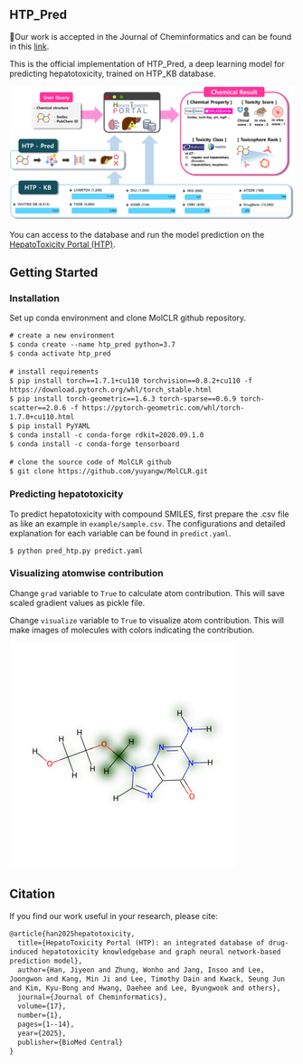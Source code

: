 ## HTP_Pred ##

🎉Our work is accepted in the Journal of Cheminformatics and can be found in this [link](https://jcheminf.biomedcentral.com/articles/10.1186/s13321-025-00992-8).

This is the official implementation of HTP_Pred, a deep learning model for predicting hepatotoxicity, trained on HTP_KB database.

<img src="src/overview_htp.png" width="600">

You can access to the database and run the model prediction on the [HepatoToxicity Portal (HTP)](https://kobic.re.kr/htp/).

## Getting Started

### Installation

Set up conda environment and clone MolCLR github repository.

```
# create a new environment
$ conda create --name htp_pred python=3.7
$ conda activate htp_pred

# install requirements
$ pip install torch==1.7.1+cu110 torchvision==0.8.2+cu110 -f https://download.pytorch.org/whl/torch_stable.html
$ pip install torch-geometric==1.6.3 torch-sparse==0.6.9 torch-scatter==2.0.6 -f https://pytorch-geometric.com/whl/torch-1.7.0+cu110.html
$ pip install PyYAML
$ conda install -c conda-forge rdkit=2020.09.1.0
$ conda install -c conda-forge tensorboard

# clone the source code of MolCLR github
$ git clone https://github.com/yuyangw/MolCLR.git
```

### Predicting hepatotoxicity

To predict hepatotoxicity with compound SMILES, first prepare the .csv file as like an example in `example/sample.csv`.
The configurations and detailed explanation for each variable can be found in `predict.yaml`.
```
$ python pred_htp.py predict.yaml
```

### Visualizing atomwise contribution

Change `grad` variable to `True` to calculate atom contribution.
This will save scaled gradient values as pickle file.

Change `visualize` variable to `True` to visualize atom contribution.
This will make images of molecules with colors indicating the contribution.

<img src="src/grad.png" width="400">


## Citation

If you find our work useful in your research, please cite:

```
@article{han2025hepatotoxicity,
  title={HepatoToxicity Portal (HTP): an integrated database of drug-induced hepatotoxicity knowledgebase and graph neural network-based prediction model},
  author={Han, Jiyeon and Zhung, Wonho and Jang, Insoo and Lee, Joongwon and Kang, Min Ji and Lee, Timothy Dain and Kwack, Seung Jun and Kim, Kyu-Bong and Hwang, Daehee and Lee, Byungwook and others},
  journal={Journal of Cheminformatics},
  volume={17},
  number={1},
  pages={1--14},
  year={2025},
  publisher={BioMed Central}
}
```
